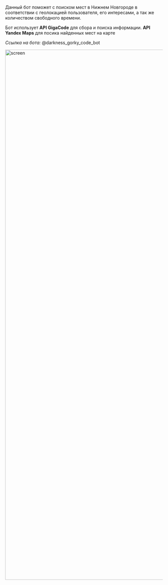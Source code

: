 Данный бот поможет с поиском мест в Нижнем Новгороде в соответствии с геолокацией пользователя, его интересами, а так же количеством свободного времени.

Бот использует <b>API GigaCode</b> для сбора и поиска информации.
<b>API Yandex Maps</b> для посика найденных мест на карте

<i>Ссылка на бота:</i> @darkness_gorky_code_bot

<img width="611" height="1692" alt="screen" src="https://github.com/user-attachments/assets/14e8cd9f-45a1-427e-b585-78985cdb08c0" />
